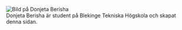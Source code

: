 <div class="byline-box">
<img src="http://www.student.bth.se/~dobe18/dbwebb-kurser/htmlphp/me/kmom06/me6/img/DB.small.jpg" class="mini-me" alt="Bild på Donjeta Berisha"> <br/>
        <div class="byline-text"> Donjeta Berisha är student på Blekinge Tekniska Högskola och skapat denna sidan.</div>

</div>
